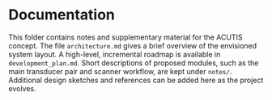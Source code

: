 # Documentation

This folder contains notes and supplementary material for the ACUTIS concept. The file `architecture.md` gives a brief overview of the envisioned system layout. A high-level, incremental roadmap is available in `development_plan.md`. Short descriptions of proposed modules, such as the main transducer pair and scanner workflow, are kept under `notes/`. Additional design sketches and references can be added here as the project evolves.
